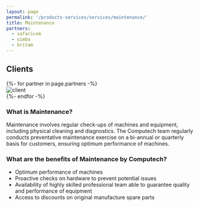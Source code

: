 ```yaml
---
layout: page
permalink: '/products-services/services/maintenance/'
title: Maintenance
partners: 
  - safaricom
  - simba
  - britam
---
```

<h2 class = 'mb-2'>Clients</h2>
<div class = 'partners grid-3'>
  {%- for partner in page.partners -%}
    <div class = 'partner'><img src = '/assets/clients/{{ partner }}.png' alt = 'client'></div>
  {%- endfor -%}
</div>

### What is Maintenance?

Maintenance involves regular check-ups of machines and equipment, including physical cleaning and diagnostics. The Computech team regularly conducts preventative maintenance exercise on a bi-annual or quarterly basis for customers, ensuring optimum performance of machines.

### What are the benefits of Maintenance by Computech?

* Optimum performance of machines
* Proactive checks on hardware to prevent potential issues
* Availability of highly skilled professional team able to guarantee quality and performance of equipment
* Access to discounts on original manufacture spare parts
